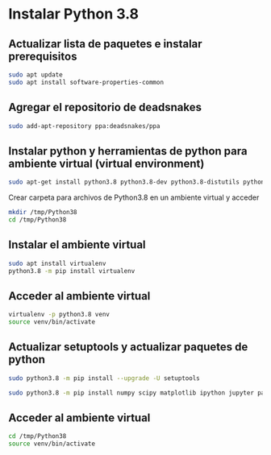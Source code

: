 # Instalar Python 3.8


## Actualizar lista de paquetes e instalar prerequisitos
```sh
sudo apt update
sudo apt install software-properties-common
```
## Agregar el repositorio de deadsnakes
```sh
sudo add-apt-repository ppa:deadsnakes/ppa
```
## Instalar python y herramientas de python para ambiente virtual (virtual environment)
```sh
sudo apt-get install python3.8 python3.8-dev python3.8-distutils python3.8-venv
```
Crear carpeta para archivos de Python3.8 en un ambiente virtual y acceder
```sh
mkdir /tmp/Python38
cd /tmp/Python38
```
## Instalar el ambiente virtual
```sh
sudo apt install virtualenv
python3.8 -m pip install virtualenv
```

## Acceder al ambiente virtual
```sh
virtualenv -p python3.8 venv
source venv/bin/activate
```
## Actualizar setuptools y actualizar paquetes de python
```sh
sudo python3.8 -m pip install --upgrade -U setuptools
```
```sh
sudo python3.8 -m pip install numpy scipy matplotlib ipython jupyter pandas sympy
```



## Acceder al ambiente virtual
```sh
cd /tmp/Python38
source venv/bin/activate
```
